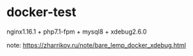 # docker-test

nginx1.16.1 + php7.1-fpm + mysql8 + xdebug2.6.0

note: https://zharrikov.ru/note/bare_lemp_docker_xdebug.html